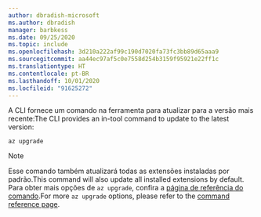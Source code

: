 ```yaml
---
author: dbradish-microsoft
ms.author: dbradish
manager: barbkess
ms.date: 09/25/2020
ms.topic: include
ms.openlocfilehash: 3d210a222af99c190d7020fa73fc3bb89d65aaa9
ms.sourcegitcommit: aa44ec97af5c0e7558d254b3159f95921e22ff1c
ms.translationtype: HT
ms.contentlocale: pt-BR
ms.lasthandoff: 10/01/2020
ms.locfileid: "91625272"
---
```

<span data-ttu-id="1f4c0-101">A CLI fornece um comando na ferramenta para atualizar para a versão mais recente:</span><span class="sxs-lookup"><span data-stu-id="1f4c0-101">The CLI provides an in-tool command to update to the latest version:</span></span>

```azurecli
az upgrade
```

> [!NOTE]
>
> <span data-ttu-id="1f4c0-102">Esse comando também atualizará todas as extensões instaladas por padrão.</span><span class="sxs-lookup"><span data-stu-id="1f4c0-102">This command will also update all installed extensions by default.</span></span> <span data-ttu-id="1f4c0-103">Para obter mais opções de `az upgrade`, confira a [página de referência do comando](/cli/azure/reference-index#az_upgrade).</span><span class="sxs-lookup"><span data-stu-id="1f4c0-103">For more `az upgrade` options, please refer to the [command reference page](/cli/azure/reference-index#az_upgrade).</span></span>
